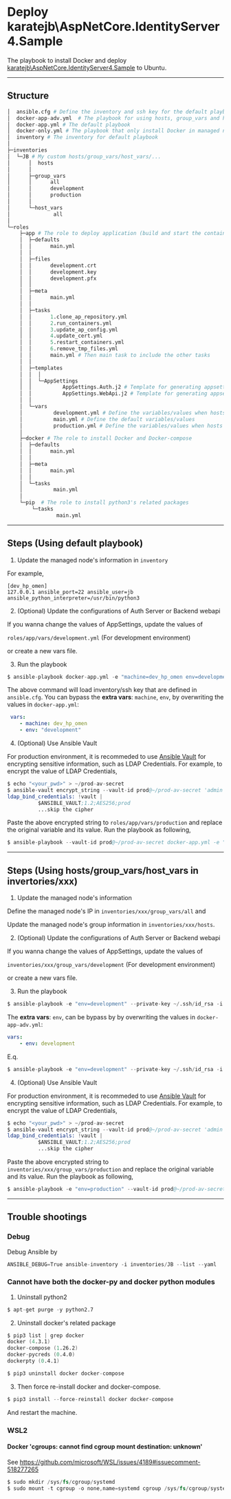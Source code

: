 # Deploy karatejb\AspNetCore.IdentityServer4.Sample

The playbook to install Docker and deploy [karatejb\AspNetCore.IdentityServer4.Sample](https://github.com/KarateJB/AspNetCore.IdentityServer4.Sample) to Ubuntu.


***
## Structure

```s
│  ansible.cfg # Define the inventory and ssh key for the default playbook
│  docker-app-adv.yml  # The playbook for using hosts, group_vars and host_vars inside inventories directory (e.q. inventories/JB)
│  docker-app.yml # The default playbook
│  docker-only.yml # The playbook that only install Docker in managed node
│  inventory # The inventory for default playbook
│
├─inventories
│  └─JB # My custom hosts/group_vars/host_vars/...
│      │  hosts 
│      │
│      ├─group_vars
│      │      all
│      │      development
│      │      production
│      │
│      └─host_vars
│              all
│
└─roles
    ├─app # The role to deploy application (build and start the containers)
    │  ├─defaults
    │  │      main.yml
    │  │
    │  ├─files
    │  │      development.crt
    │  │      development.key
    │  │      development.pfx
    │  │
    │  ├─meta
    │  │      main.yml
    │  │
    │  ├─tasks
    │  │      1.clone_ap_repository.yml
    │  │      2.run_containers.yml
    │  │      3.update_ap_config.yml
    │  │      4.update_cert.yml
    │  │      5.restart_containers.yml
    │  │      6.remove_tmp_files.yml
    │  │      main.yml # Then main task to include the other tasks
    │  │
    │  ├─templates
    │  │  │
    │  │  └─AppSettings
    │  │          AppSettings.Auth.j2 # Template for generating appsettings.Docker.json to Auth Server
    │  │          AppSettings.WebApi.j2 # Template for generating appsettings.Docker.json to Backend web api
    │  │
    │  └─vars
    │          development.yml # Define the variables/values when hosts == "development"
    │          main.yml # Define the default variables/values
    │          production.yml # Define the variables/values when hosts == "production"
    │
    ├─docker # The role to install Docker and Docker-compose
    │  ├─defaults
    │  │      main.yml
    │  │
    │  ├─meta
    │  │      main.yml
    │  │
    │  └─tasks
    │          main.yml
    │
    └─pip  # The role to install python3's related packages
        └─tasks
                main.yml
```

***
## Steps (Using default playbook)


1. Update the managed node's information in `inventory`

For example, 

```
[dev_hp_omen]
127.0.0.1 ansible_port=22 ansible_user=jb ansible_python_interpreter=/usr/bin/python3
```


2. (Optional) Update the configurations of Auth Server or Backend webapi

If you wanna change the values of AppSettings, update the values of

`roles/app/vars/development.yml` (For development environment)

or create a new vars file.


3. Run the playbook

```s
$ ansible-playbook docker-app.yml -e "machine=dev_hp_omen env=development"
```

The above command will load inventory/ssh key that are defined in `ansible.cfg`.
You can bypass the **extra vars**: `machine`, `env`, by overwriting the values in `docker-app.yml`:

```yml
 vars:
    - machine: dev_hp_omen
    - env: "development"
```


4. (Optional) Use Ansible Vault

For production environment, it is recommeded to use [Ansible Vault](https://docs.ansible.com/ansible/2.8/user_guide/vault.html) for encrypting sensitive information, such as LDAP Credentials.
For example, to encrypt the value of LDAP Credentials,

```s
$ echo "<your_pwd>" > ~/prod-av-secret
$ ansible-vault encrypt_string --vault-id prod@~/prod-av-secret 'admin' --name 'ldap_bind_credentials'
ldap_bind_credentials: !vault |
          $ANSIBLE_VAULT;1.2;AES256;prod
          ...skip the cipher
```

Paste the above encrypted string to `roles/app/vars/production` and replace the original variable and its value.
Run the playbook as following,

```s
$ ansible-playbook --vault-id prod@~/prod-av-secret docker-app.yml -e "machine=dev_hp_omen env=development"
```




***
## Steps (Using hosts/group_vars/host_vars in invertories/xxx)


1. Update the managed node's information 

Define the managed node's IP in `inventories/xxx/group_vars/all` and

Update the managed node's group information in `inventories/xxx/hosts`.


2. (Optional) Update the configurations of Auth Server or Backend webapi

If you wanna change the values of AppSettings, update the values of

`inventories/xxx/group_vars/development` (For development environment)

or create a new vars file.


3. Run the playbook

```s
$ ansible-playbook -e "env=development" --private-key ~/.ssh/id_rsa -i ./inventories/xxx/ docker-app-adv.yml
```

The **extra vars**: `env`, can be bypass by by overwriting the values in `docker-app-adv.yml`:

```yml
vars:
    - env: development
```

E.q.

```s
$ ansible-playbook -e "env=development" --private-key ~/.ssh/id_rsa -i ./inventories/JB/ docker-app-adv.yml
```


4. (Optional) Use Ansible Vault

For production environment, it is recommeded to use [Ansible Vault](https://docs.ansible.com/ansible/2.8/user_guide/vault.html) for encrypting sensitive information, such as LDAP Credentials.
For example, to encrypt the value of LDAP Credentials,

```s
$ echo "<your_pwd>" > ~/prod-av-secret
$ ansible-vault encrypt_string --vault-id prod@~/prod-av-secret 'admin' --name 'ldap_bind_credentials'
ldap_bind_credentials: !vault |
          $ANSIBLE_VAULT;1.2;AES256;prod
          ...skip the cipher
```

Paste the above encrypted string to `inventories/xxx/group_vars/production` and replace the original variable and its value.
Run the playbook as following,

```s
$ ansible-playbook -e "env=production" --vault-id prod@~/prod-av-secret --private-key ~/.ssh/id_rsa -i ./inventories/JB/ docker-app-adv.yml
```




***
## Trouble shootings

### Debug

Debug Ansible by 

```s
ANSIBLE_DEBUG=True ansible-inventory -i inventories/JB --list --yaml
```


### Cannot have both the docker-py and docker python modules

1. Uninstall python2

```s
$ apt-get purge -y python2.7
```


2. Uninstall docker's related package

```s
$ pip3 list | grep docker
docker (4.3.1)
docker-compose (1.26.2)
docker-pycreds (0.4.0)
dockerpty (0.4.1)

$ pip3 uninstall docker docker-compose
```


3. Then force re-install docker and docker-compose.

```s
$ pip3 install --force-reinstall docker docker-compose
```

And restart the machine.



### WSL2

#### Docker 'cgroups: cannot find cgroup mount destination: unknown'

See https://github.com/microsoft/WSL/issues/4189#issuecomment-518277265

```s
$ sudo mkdir /sys/fs/cgroup/systemd
$ sudo mount -t cgroup -o none,name=systemd cgroup /sys/fs/cgroup/systemd
```